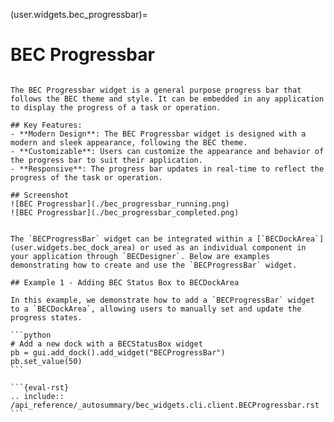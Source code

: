(user.widgets.bec_progressbar)=
# BEC Progressbar

```{tab} Overview

The BEC Progressbar widget is a general purpose progress bar that follows the BEC theme and style. It can be embedded in any application to display the progress of a task or operation. 

## Key Features:
- **Modern Design**: The BEC Progressbar widget is designed with a modern and sleek appearance, following the BEC theme.
- **Customizable**: Users can customize the appearance and behavior of the progress bar to suit their application.
- **Responsive**: The progress bar updates in real-time to reflect the progress of the task or operation.

## Screenshot
![BEC Progressbar](./bec_progressbar_running.png)
![BEC Progressbar](./bec_progressbar_completed.png)

```

````{tab} Examples

The `BECProgressBar` widget can be integrated within a [`BECDockArea`](user.widgets.bec_dock_area) or used as an individual component in your application through `BECDesigner`. Below are examples demonstrating how to create and use the `BECProgressBar` widget.

## Example 1 - Adding BEC Status Box to BECDockArea

In this example, we demonstrate how to add a `BECProgressBar` widget to a `BECDockArea`, allowing users to manually set and update the progress states.

```python
# Add a new dock with a BECStatusBox widget
pb = gui.add_dock().add_widget("BECProgressBar")
pb.set_value(50)
```

````

````{tab} API
```{eval-rst} 
.. include:: /api_reference/_autosummary/bec_widgets.cli.client.BECProgressbar.rst
```
````
